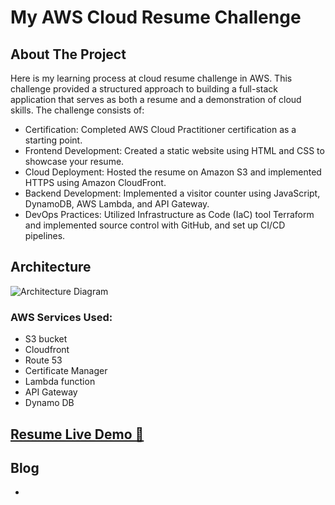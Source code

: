 # My AWS Cloud Resume Challenge
## About The Project
Here is my learning process at cloud resume challenge in AWS. This challenge provided a structured approach to building a full-stack application that serves as both a resume and a demonstration of cloud skills. 
The challenge consists of:
- Certification: Completed AWS Cloud Practitioner certification as a starting point.
- Frontend Development: Created a static website using HTML and CSS to showcase your resume.
- Cloud Deployment: Hosted the resume on Amazon S3 and implemented HTTPS using Amazon CloudFront.
- Backend Development: Implemented a visitor counter using JavaScript, DynamoDB, AWS Lambda, and API Gateway.
- DevOps Practices: Utilized Infrastructure as Code (IaC) tool Terraform and implemented source control with GitHub, and set up CI/CD pipelines.

## Architecture
![Architecture Diagram](/img/aws-resume-challenge-architecture.jpeg)


### AWS Services Used:
* S3 bucket
* Cloudfront
* Route 53
* Certificate Manager
* Lambda function
* API Gateway
* Dynamo DB

## [Resume Live Demo 🔗](https://www.nagaprasannakasu.com/)

## Blog
- 
